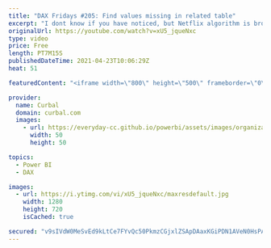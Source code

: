 ```yaml
---
title: "DAX Fridays #205: Find values missing in related table"
excerpt: "I dont know if you have noticed, but Netflix algorithm is broken, so today, we are going to fix it with some good old DAX :)  Chapters: 00:00 Intro 00:15 Explain the issue 01:00 Translate business req to IT req 02:15 DAX or Power Query? 03:30 Creating virtual table 05:00 Using virtual table in measure"
originalUrl: https://youtube.com/watch?v=xU5_jqueNxc
type: video
price: Free
length: PT7M15S
publishedDateTime: 2021-04-23T10:06:29Z
heat: 51

featuredContent: "<iframe width=\"800\" height=\"500\" frameborder=\"0\" src=\"https://www.youtube.com/embed/xU5_jqueNxc\" allow=\"accelerometer; autoplay; encrypted-media; gyroscope; picture-in-picture\" allowfullscreen></iframe>"

provider:
  name: Curbal
  domain: curbal.com
  images:
    - url: https://everyday-cc.github.io/powerbi/assets/images/organizations/curbal.com-50x50.jpg
      width: 50
      height: 50

topics:
  - Power BI
  - DAX

images:
  - url: https://i.ytimg.com/vi/xU5_jqueNxc/maxresdefault.jpg
    width: 1280
    height: 720
    isCached: true

secured: "v9sIVdW0MeSvEd9kLtCe7FYvQc50PkmzCGjxlZSApDAaxKGiPDN1AVeN0HsPAr/50rQcMZZ7rPyxjYyfiegjros1BvgiosytCojzJcw2Rg4b+DSXCnWMauSjNOUagIp8UxqNhesAXM2kDruNnILbZmAVK42uH79JUbRjrAK9V/aFffWdjJhfP+P8DrVJrM59P9ObP4VRehySmWugv4dL3EZjKGVibYWBJtuVbGXBu2xhMyFWh4UeE6SAPL9mZagfE1tKWkQwSzqWfZZPshuS4QPJciTa9xkYemiqcQHrVcFiypJ9WhGf9dErf0NOYD8Rr+RZn/X4wv6RVe1Ygpq7z3RB7rW/ktXDzsGerDHQQMTPOkIzHFffyX9QQg2D+caoxtGv7SFOLBXmfup4GHkSe8KKGP0cH6LQ/uGBTlwX/hw=;haCR4+npGegFRtddCpksVQ=="
---
```


